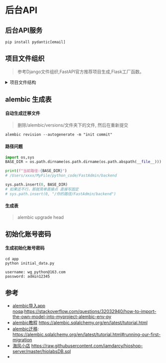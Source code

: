 # 后台API

## 后台API服务

```
pip install pydantic[email]

```

## 项目文件组织
> 参考Django文件组织,FastAPI官方推荐项目生成,Flask工厂函数。

<details>
<summary>项目文件结构</summary>

```
/alembic                         // alembic 自动生成的迁移配置文件夹,迁移不正确时 产看其中的env.py文件
alembic.ini                      // alembic 自动生成的迁移配置文件
app
|____core                        
| |______init__.py
| |____config                    // 配置文件
| | |______init__.py             // 根据虚拟环境导入不同配置
| | |____development_config.py   // 开发配置
| | |____production_config.py    // 生成配置
| |____security.py               // token password验证          
|____tests
| |______init__.py
|______init__.py
|____api                         // API文件夹
| |____api_v1                    // 版本区分
| | |____auth                    // auth模块
| | | |______init__.py
| | | |____schemas               // 验证model文件夹
| | | | |____user.py             // user验证
| | | | |______init__.py
| | | |____curd                  // curd 文件夹
| | | | |____user.py             // user curd操作
| | | | |______init__.py
| | | |____views.py              // 各模块视图函数
| | |______init__.py
| | |____api.py                  // 路由函数
| |______init__.py
| |____utils                     // 工具类文件夹
| | |____custom_exc.py           // 自定义异常
| | |____response_code.py        // 统一自定义响应状态
| |____models                    // 项目models 文件(我没像django那样放到各模块下面,单独抽出来了)
| | |______init__.py
| | |____auth.py                 // 用户权限相关的
| | |____goods.py                // 商品相关
| | |____shop.py                 // 店铺相关
| |____extensions                // 扩展文件夹
| | |______init__.py
| | |____logger.py               // 扩展日志 loguru 简单配置
| |____common                    // 通用文件夹
| | |______init__.py
| | |____deps.py                 // 通用依赖文件,如数据库操作对象,权限验证对象
| | |____curd_base.py            // curd_base对象
| | |____model_base.py           // model继承base对象(报错暂时不用)
| |____logs
| |____db                        // 数据库
| | |______init__.py
| | |____base_class.py           
| | |____session.py              // 
| | |____base.py                 // 导出全部models 给alembic迁移用
| | |____init_db.py              // 初始化数据
|____utils.py
|____main.py
|____initial_data.py



```

</details>


## alembic 生成表

#### 自动生成迁移文件
> 删除/alembic/versions/文件夹下的文件, 然后在重新提交

```shell
alembic revision --autogenerate -m "init commit"
```

#### 路径问题

```python
import os,sys
BASE_DIR = os.path.dirname(os.path.dirname(os.path.abspath(__file__)))

print(f"当前路径:{BASE_DIR}")
# /Users/xxxx/MyFile/python_code/FastAdmin/backend

sys.path.insert(0, BASE_DIR) 
# 如果还不行，那就简单直接点 直接写固定
# sys.path.insert(0, "/你的路径/FastAdmin/backend") 

```


#### 生成表
> alembic upgrade head


## 初始化账号密码 

#### 生成初始化账号密码

```shell
cd app
python initial_data.py

```


```shell
username: wg_python@163.com
password: admin12345
```







## 参考


- [alembic导入app noqa](https://stackoverflow.com/questions/32032940/how-to-import-the-own-model-into-myproject-alembic-env-py):https://stackoverflow.com/questions/32032940/how-to-import-the-own-model-into-myproject-alembic-env-py
- [alembic教程](https://alembic.sqlalchemy.org/en/latest/tutorial.html) https://alembic.sqlalchemy.org/en/latest/tutorial.html
- [alembic迁移](https://alembic.sqlalchemy.org/en/latest/tutorial.html#running-our-first-migration): https://alembic.sqlalchemy.org/en/latest/tutorial.html#running-our-first-migration
- [海风小店](https://raw.githubusercontent.com/iamdarcy/hioshop-server/master/hiolabsDB.sql) https://raw.githubusercontent.com/iamdarcy/hioshop-server/master/hiolabsDB.sql
- 